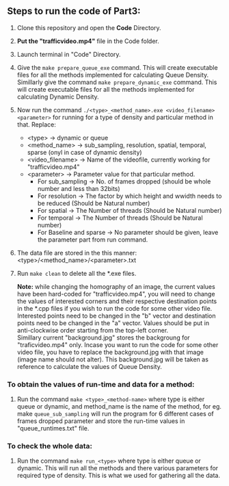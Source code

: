 ## Steps to run the code of Part3:
1. Clone this repository and open the **Code** Directory.
2. **Put the "trafficvideo.mp4"** file in the Code folder.
3. Launch terminal in "Code" Directory.
4. Give the `make prepare_queue_exe` command. This will create executable files for all the methods implemented for calculating Queue Density.  
Simillarly give the command `make prepare_dynamic_exe` command. This will create executable files for all the methods implemented for calculating Dynamic Density.
5. Now run the command `./<type>_<method_name>.exe <video_filename> <parameter>` for running for a type of density and particular method in that. Replace:
    * \<type> -> dynamic or queue
    * \<method_name> -> sub_sampling, resolution, spatial, temporal, sparse (onyl in case of dynamic density)
    * \<video_filename> -> Name of the videofile, currently working for "trafficvideo.mp4"
    * \<parameter> -> Parameter value for that particular method.
        * For sub_sampling -> No. of frames dropped (should be whole number and less than 32bits)
        * For resolution -> The factor by which height and wwidth needs to be reduced (Should be Natural number)
        * For spatial -> The Number of threads (Should be Natural number)
        * For temporal -> The Number of threads (Should be Natural number)
        * For Baseline and sparse -> No parameter should be given, leave the parameter part from run command.    
6. The data file are stored in the this manner: \<type>/<method_name>/\<parameter>.txt
8. Run `make clean` to delete all the *.exe files.

    **Note:** while changing the homography of an image, the current values have been hard-coded for "trafficvideo.mp4", you will need to change the values of interested corners and their respective destination points in the *.cpp files if you wish to run the code for some other video file. Interested points need to be changed in the "b" vector and destination points need to be changed in the "a" vector. Values should be put in anti-clockwise order starting from the top-left corner.  
    Simillary current "background.jpg" stores the backgroung for "traficvideo.mp4" only. Incase you want to run the code for some other video file, you have to replace the background.jpg with that image (image name should not alter). This background.jpg will be taken as reference to calculate the values of Queue Density.

### To obtain the values of run-time and data for a method:
1. Run the command `make <type>_<method-name>` where type is either queue or dynamic, and method_name is the name of the method, for eg. make `queue_sub_sampling` will run the program for 6 different cases of frames dropped parameter and store the run-time values in "queue_runtimes.txt" file. 

### To check the whole data:
1. Run the command `make run_<type>` where type is either queue or dynamic. This will run all the methods and there various parameters for required type of density. This is what we used for gathering all the data. 